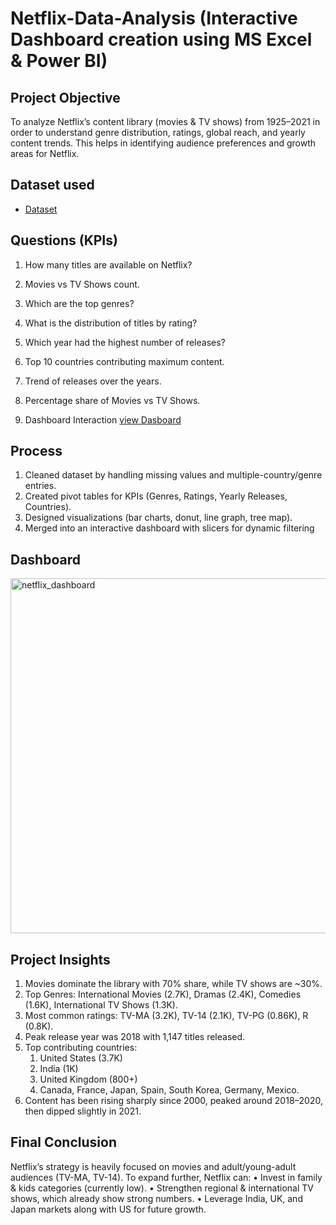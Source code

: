 # Netflix-Data-Analysis (Interactive Dashboard creation using MS Excel & Power BI)
## Project Objective
To analyze Netflix’s content library (movies & TV shows) from 1925–2021 in order to understand       genre distribution, ratings, global reach, and yearly content trends. This helps in identifying audience preferences and growth areas for Netflix.

## Dataset used
- <a href="https://github.com/shubham-patip/Netflix-Data-Analysis/blob/main/netflix_raw_data.csv">Dataset</a>

## Questions (KPIs)
1.	How many titles are available on Netflix?
2.	Movies vs TV Shows count.
3.	Which are the top genres?
4.	What is the distribution of titles by rating?
5.	Which year had the highest number of releases?
6.	Top 10 countries contributing maximum content.
7.	Trend of releases over the years.
8.	Percentage share of Movies vs TV Shows.

9.  Dashboard Interaction <a href="https://github.com/shubham-patip/Netflix-Data-Analysis/blob/main/netflix_dashboard.png">view Dasboard</a>

## Process
1.	Cleaned dataset by handling missing values and multiple-country/genre entries.
2.	Created pivot tables for KPIs (Genres, Ratings, Yearly Releases, Countries).
3.	Designed visualizations (bar charts, donut, line graph, tree map).
4.	Merged into an interactive dashboard with slicers for dynamic filtering

## Dashboard

<img width="1090" height="568" alt="netflix_dashboard" src="https://github.com/user-attachments/assets/9543b6a1-9953-43d6-9f18-7e1142fe67d5" />

## Project Insights
1.	Movies dominate the library with 70% share, while TV shows are ~30%.
2.	Top Genres: International Movies (2.7K), Dramas (2.4K), Comedies (1.6K), International TV Shows (1.3K).
3.	Most common ratings: TV-MA (3.2K), TV-14 (2.1K), TV-PG (0.86K), R (0.8K).
4.	Peak release year was 2018 with 1,147 titles released.
5.	Top contributing countries:
    1.	United States (3.7K)
    2.	India (1K)
    3.	United Kingdom (800+)
    4.	Canada, France, Japan, Spain, South Korea, Germany, Mexico.
6.  Content has been rising sharply since 2000, peaked around 2018–2020, then dipped slightly in 2021.

## Final Conclusion
Netflix’s strategy is heavily focused on movies and adult/young-adult audiences (TV-MA, TV-14).
  To expand further, Netflix can:
  •	Invest in family & kids categories (currently low).
  •	Strengthen regional & international TV shows, which already show strong numbers.
  •	Leverage India, UK, and Japan markets along with US for future growth.












